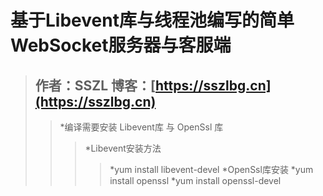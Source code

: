 # 基于Libevent库与线程池编写的简单WebSocket服务器与客服端 #
>## 作者：SSZL 博客：[https://sszlbg.cn](https://sszlbg.cn)
>> *编译需要安装 Libevent库 与 OpenSsl 库
>>> *Libevent安装方法
>>>> *yum install libevent-devel 
>>> *OpenSsl库安装
>>>> *yum install openssl
>>>> *yum install openssl-devel
